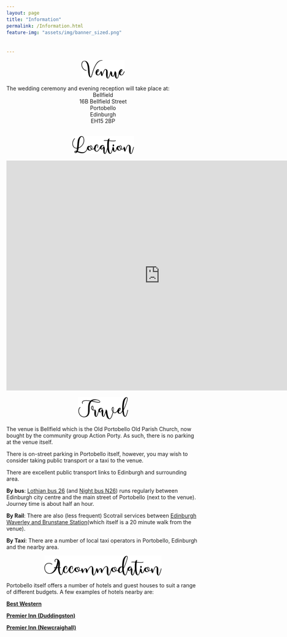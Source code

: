 ```yaml
---
layout: page
title: "Information"
permalink: /Information.html
feature-img: "assets/img/banner_sized.png"


---
```

<p style="text-align:center;"><img src="assets/img/venue.png" alt="venue"></p>
The wedding ceremony and evening reception will take place at:
<center>Bellfield</center>
<center>16B Bellfield Street</center>
<center>Portobello</center>
<center>Edinburgh </center>
<center>EH15 2BP</center>

<br>

<p style="text-align:center;"><img src="assets/img/where.png" alt="where"></p>
<iframe src="https://www.google.com/maps/embed?pb=!1m18!1m12!1m3!1d1116.921090605563!2d-3.1090497941106476!3d55.95210722190251!2m3!1f0!2f0!3f0!3m2!1i1024!2i768!4f13.1!3m3!1m2!1s0x4887b9b02a8b8331%3A0xc4f93777cb5d86ec!2sBellfield!5e0!3m2!1sen!2suk!4v1556315867551!5m2!1sen!2suk" width="800" height="600" frameborder="0" style="border:0" allowfullscreen></iframe>
<br>
<p style="text-align:center;"><img src="assets/img/travel.png" alt="travel"></p>

The venue is Bellfield which is the Old Portobello Old Parish Church, now bought by the community group Action Porty. As such, there is no parking at the venue itself. 

There is on-street parking in Portobello itself, however, you may wish to consider taking public transport or a taxi to the venue. 

There are excellent public transport links to Edinburgh and surrounding area. 

**By bus**: [Lothian bus 26](https://www.lothianbuses.com/timetable/?service_name=26) (and [Night bus N26](https://www.lothianbuses.com/timetable/?service_name=N26)) runs regularly between Edinburgh city centre and the main street of Portobello (next to the venue). Journey time is about half an hour.

**By Rail**: There are also (less frequent) Scotrail services between [Edinburgh Waverley and Brunstane Station](https://www.thetrainline.com/train-times/brunstane-to-edinburgh-waverley)(which itself is a 20 minute walk from the venue). 

**By Taxi**: There are a number of local taxi operators in Portobello, Edinburgh and the nearby area.  

<p style="text-align:center;"><img src="assets/img/accommodation.png" alt="accom"></p>

Portobello itself offers a number of hotels and guest houses to suit a range of different budgets. A few examples of hotels nearby are:

[<b>Best Western</b>](https://www.bestwestern.co.uk/hotels/best-western-kings-manor-hotel-83448?utm_source=google_places&utm_medium=organic&utm_campaign=Best_Western_Kings_Manor_Hotel) 

[<b>Premier Inn (Duddingston)</b>](https://www.premierinn.com/gb/en/hotels/scotland/lothian/edinburgh/edinburgh-east.html?cid=GLBC_EDILAD)

[<b>Premier Inn (Newcraighall)</b>](https://www.premierinn.com/gb/en/hotels/scotland/lothian/edinburgh/edinburgh-a1-newcraighall.html?cid=GLBC_EDICUD)



